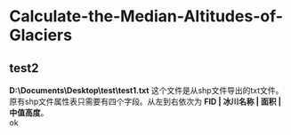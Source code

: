 # Calculate-the-Median-Altitudes-of-Glaciers
test2 
---
**D:\\Documents\Desktop\test\test1.txt** 这个文件是从shp文件导出的txt文件。原有shp文件属性表只需要有四个字段。从左到右依次为
**FID | 冰川名称 | 面积 | 中值高度**。  </br>ok
